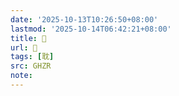 ```yaml
---
date: '2025-10-13T10:26:50+08:00'
lastmod: '2025-10-14T06:42:21+08:00'
title: 􁑞
url: 􁑞
tags: [耽]
src: GHZR
note:
---
```

